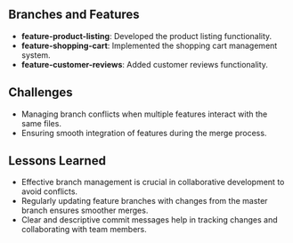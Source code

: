 ## Branches and Features

- **feature-product-listing**: Developed the product listing functionality.
- **feature-shopping-cart**: Implemented the shopping cart management system.
- **feature-customer-reviews**: Added customer reviews functionality.

## Challenges

- Managing branch conflicts when multiple features interact with the same files.
- Ensuring smooth integration of features during the merge process.

## Lessons Learned

- Effective branch management is crucial in collaborative development to avoid conflicts.
- Regularly updating feature branches with changes from the master branch ensures smoother merges.
- Clear and descriptive commit messages help in tracking changes and collaborating with team members.
